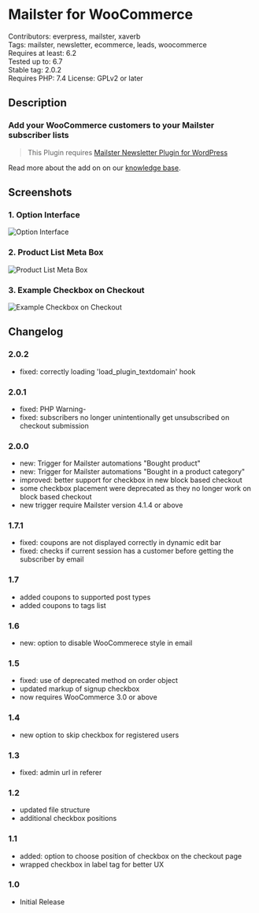 # Mailster for WooCommerce

Contributors: everpress, mailster, xaverb  
Tags: mailster, newsletter, ecommerce, leads, woocommerce  
Requires at least: 6.2  
Tested up to: 6.7  
Stable tag: 2.0.2  
Requires PHP: 7.4
License: GPLv2 or later

## Description

### Add your WooCommerce customers to your Mailster subscriber lists

> This Plugin requires [Mailster Newsletter Plugin for WordPress](https://mailster.co/?utm_campaign=wporg&utm_source=wordpress.org&utm_medium=readme&utm_term=WooCommerce)

Read more about the add on on our [knowledge base](https://kb.mailster.co/mailster-and-woocommerce/).

## Screenshots

### 1. Option Interface

![Option Interface](https://ps.w.org/mailster-woocommerce/assets/screenshot-1.png)

### 2. Product List Meta Box

![Product List Meta Box](https://ps.w.org/mailster-woocommerce/assets/screenshot-2.png)

### 3. Example Checkbox on Checkout

![Example Checkbox on Checkout](https://ps.w.org/mailster-woocommerce/assets/screenshot-3.png)

## Changelog

### 2.0.2

- fixed: correctly loading 'load_plugin_textdomain' hook

### 2.0.1

- fixed: PHP Warning-
- fixed: subscribers no longer unintentionally get unsubscribed on checkout submission

### 2.0.0

- new: Trigger for Mailster automations "Bought product"
- new: Trigger for Mailster automations "Bought in a product category"
- improved: better support for checkbox in new block based checkout
- some checkbox placement were deprecated as they no longer work on block based checkout
- new trigger require Mailster version 4.1.4 or above

### 1.7.1

- fixed: coupons are not displayed correctly in dynamic edit bar
- fixed: checks if current session has a customer before getting the subscriber by email

### 1.7

- added coupons to supported post types
- added coupons to tags list

### 1.6

- new: option to disable WooCommerece style in email

### 1.5

- fixed: use of deprecated method on order object
- updated markup of signup checkbox
- now requires WooCommerce 3.0 or above

### 1.4

- new option to skip checkbox for registered users

### 1.3

- fixed: admin url in referer

### 1.2

- updated file structure
- additional checkbox positions

### 1.1

- added: option to choose position of checkbox on the checkout page
- wrapped checkbox in label tag for better UX

### 1.0

- Initial Release
